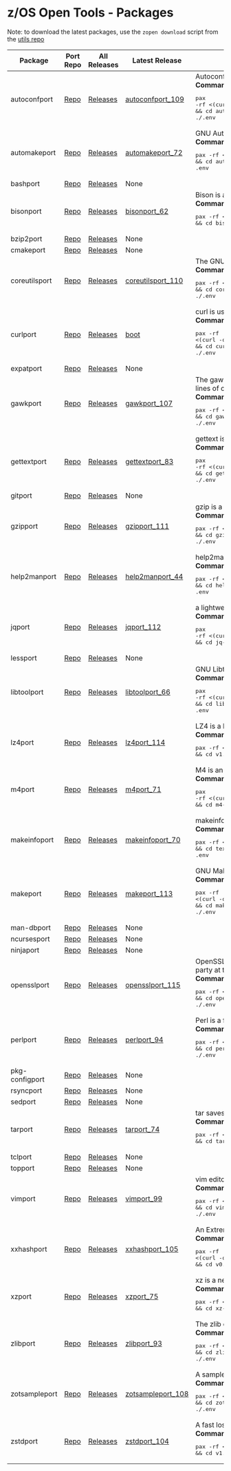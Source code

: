 # z/OS Open Tools - Packages

Note: to download the latest packages, use the `zopen download` script from the [utils repo](https://github.com/ZOSOpenTools/utils)

| Package | Port Repo | All Releases | Latest Release | Description | |
|---|---|---|---|---|---|
|autoconfport| [Repo](https://github.com/ZOSOpenTools/autoconfport)| [Releases](https://github.com/ZOSOpenTools/autoconfport/releases)| [autoconfport_109](https://github.com/ZOSOpenTools/autoconfport/releases/tag/autoconfport_109)| Autoconf is an extensible package of M4 macros that produce shell scripts to automatically configure software source code packages.<br/><b>Command to download and install on z/OS:</b> <pre>pax -rf <(curl -o - -L https://github.com/ZOSOpenTools/autoconfport/releases/download/autoconfport_109/autoconf-2.71.20220906_164434.zos.pax.Z) && cd autoconf-2.71.20220906_164434.zos && . ./.env</pre>
|automakeport| [Repo](https://github.com/ZOSOpenTools/automakeport)| [Releases](https://github.com/ZOSOpenTools/automakeport/releases)| [automakeport_72](https://github.com/ZOSOpenTools/automakeport/releases/tag/automakeport_72)| GNU Automake is a tool for automatically generating Makefile.in files compliant with the GNU Coding Standards.<br/><b>Command to download and install on z/OS:</b> <pre>pax -rf <(curl -o - -L https://github.com/ZOSOpenTools/automakeport/releases/download/automakeport_72/automake-1.16.20220814_235735.zos.pax.Z) && cd automake-1.16.20220814_235735.zos && . .env</pre>
|bashport| [Repo](https://github.com/ZOSOpenTools/bashport)| [Releases](https://github.com/ZOSOpenTools/bashport/releases)| None | |
|bisonport| [Repo](https://github.com/ZOSOpenTools/bisonport)| [Releases](https://github.com/ZOSOpenTools/bisonport/releases)| [bisonport_62](https://github.com/ZOSOpenTools/bisonport/releases/tag/bisonport_62)| Bison is a general-purpose parser generator that converts an annotated context-free grammar into a deterministic LR or generalized LR (GLR) parser.<br/><b>Command to download and install on z/OS:</b> <pre>pax -rf <(curl -o - -L https://github.com/ZOSOpenTools/bisonport/releases/download/bisonport_62/bison-3.8.20220808_175401.zos.pax.Z) && cd bison-3.8.20220808_175401.zos && . .env</pre>
|bzip2port| [Repo](https://github.com/ZOSOpenTools/bzip2port)| [Releases](https://github.com/ZOSOpenTools/bzip2port/releases)| None | |
|cmakeport| [Repo](https://github.com/ZOSOpenTools/cmakeport)| [Releases](https://github.com/ZOSOpenTools/cmakeport/releases)| None | |
|coreutilsport| [Repo](https://github.com/ZOSOpenTools/coreutilsport)| [Releases](https://github.com/ZOSOpenTools/coreutilsport/releases)| [coreutilsport_110](https://github.com/ZOSOpenTools/coreutilsport/releases/tag/coreutilsport_110)| The GNU Core Utilities are the basic file, shell and text manipulation utilities of the GNU operating system.<br/><b>Command to download and install on z/OS:</b> <pre>pax -rf <(curl -o - -L https://github.com/ZOSOpenTools/coreutilsport/releases/download/coreutilsport_110/coreutils-9.1.20220906_164614.zos.pax.Z) && cd coreutils-9.1.20220906_164614.zos && . ./.env</pre>
|curlport| [Repo](https://github.com/ZOSOpenTools/curlport)| [Releases](https://github.com/ZOSOpenTools/curlport/releases)| [boot](https://github.com/ZOSOpenTools/curlport/releases/tag/boot)| curl is used in command lines or scripts to transfer data.<br/><b>Command to download and install on z/OS:</b> <pre>pax -rf <(curl -o - -L https://github.com/ZOSOpenTools/curlport/releases/download/boot/curl.zos.pax.Z) && cd curl-7.83.1.20220819_133837.zos && . ./.env</pre>
|expatport| [Repo](https://github.com/ZOSOpenTools/expatport)| [Releases](https://github.com/ZOSOpenTools/expatport/releases)| None | |
|gawkport| [Repo](https://github.com/ZOSOpenTools/gawkport)| [Releases](https://github.com/ZOSOpenTools/gawkport/releases)| [gawkport_107](https://github.com/ZOSOpenTools/gawkport/releases/tag/gawkport_107)| The gawk utility interprets a special-purpose programming language that makes it possible to handle simple data-reformatting jobs with just a few lines of code.<br/><b>Command to download and install on z/OS:</b> <pre>pax -rf <(curl -o - -L https://github.com/ZOSOpenTools/gawkport/releases/download/gawkport_107/gawk-5.1.1.20220904_235901.zos.pax.Z) && cd gawk-5.1.1.20220904_235901.zos && . ./.env</pre>
|gettextport| [Repo](https://github.com/ZOSOpenTools/gettextport)| [Releases](https://github.com/ZOSOpenTools/gettextport/releases)| [gettextport_83](https://github.com/ZOSOpenTools/gettextport/releases/tag/gettextport_83)| gettext is an internationalization and localization system commonly used for writing multilingual programs on Unix-like computer operating systems.<br/><b>Command to download and install on z/OS:</b> <pre>pax -rf <(curl -o - -L https://github.com/ZOSOpenTools/gettextport/releases/download/gettextport_83/gettext-0.21.20220817_000204.zos.pax.Z) && cd gettext-0.21.20220817_000204.zos && . ./.env</pre>
|gitport| [Repo](https://github.com/ZOSOpenTools/gitport)| [Releases](https://github.com/ZOSOpenTools/gitport/releases)| None | |
|gzipport| [Repo](https://github.com/ZOSOpenTools/gzipport)| [Releases](https://github.com/ZOSOpenTools/gzipport/releases)| [gzipport_111](https://github.com/ZOSOpenTools/gzipport/releases/tag/gzipport_111)| gzip is a file format and a software application used for file compression and decompression.<br/><b>Command to download and install on z/OS:</b> <pre>pax -rf <(curl -o - -L https://github.com/ZOSOpenTools/gzipport/releases/download/gzipport_111/gzip-1.12.20220906_192533.zos.pax.Z) && cd gzip-1.12.20220906_192533.zos && . ./.env</pre>
|help2manport| [Repo](https://github.com/ZOSOpenTools/help2manport)| [Releases](https://github.com/ZOSOpenTools/help2manport/releases)| [help2manport_44](https://github.com/ZOSOpenTools/help2manport/releases/tag/help2manport_44)| help2man is a tool for automatically generating simple manual pages from program output.<br/><b>Command to download and install on z/OS:</b> <pre>pax -rf <(curl -o - -L https://github.com/ZOSOpenTools/help2manport/releases/download/help2manport_44/help2man.master.20220722_115258.zos.pax.Z) && cd help2man.master.20220722_115258.zos && . .env</pre>
|jqport| [Repo](https://github.com/ZOSOpenTools/jqport)| [Releases](https://github.com/ZOSOpenTools/jqport/releases)| [jqport_112](https://github.com/ZOSOpenTools/jqport/releases/tag/jqport_112)| a lightweight and flexible command-line JSON processor.<br/><b>Command to download and install on z/OS:</b> <pre>pax -rf <(curl -o - -L https://github.com/ZOSOpenTools/jqport/releases/download/jqport_112/jq-1.6.20220906_193544.zos.pax.Z) && cd jq-1.6.20220906_193544.zos && . ./.env</pre>
|lessport| [Repo](https://github.com/ZOSOpenTools/lessport)| [Releases](https://github.com/ZOSOpenTools/lessport/releases)| None | |
|libtoolport| [Repo](https://github.com/ZOSOpenTools/libtoolport)| [Releases](https://github.com/ZOSOpenTools/libtoolport/releases)| [libtoolport_66](https://github.com/ZOSOpenTools/libtoolport/releases/tag/libtoolport_66)| GNU Libtool is a generic library support script that hides the complexity of using shared libraries behind a consistent, portable interface.<br/><b>Command to download and install on z/OS:</b> <pre>pax -rf <(curl -o - -L https://github.com/ZOSOpenTools/libtoolport/releases/download/libtoolport_66/libtool-2.4.20220812_202805.zos.pax.Z) && cd libtool-2.4.20220812_202805.zos && . .env</pre>
|lz4port| [Repo](https://github.com/ZOSOpenTools/lz4port)| [Releases](https://github.com/ZOSOpenTools/lz4port/releases)| [lz4port_114](https://github.com/ZOSOpenTools/lz4port/releases/tag/lz4port_114)| LZ4 is a lossless data compression algorithm that is focused on compression and decompression speed.<br/><b>Command to download and install on z/OS:</b> <pre>pax -rf <(curl -o - -L https://github.com/ZOSOpenTools/lz4port/releases/download/lz4port_114/v1.9.3.20220906_195558.zos.pax.Z) && cd v1.9.3.20220906_195558.zos && . ./.env</pre>
|m4port| [Repo](https://github.com/ZOSOpenTools/m4port)| [Releases](https://github.com/ZOSOpenTools/m4port/releases)| [m4port_71](https://github.com/ZOSOpenTools/m4port/releases/tag/m4port_71)| M4 is an implementation of the traditional Unix macro processor.<br/><b>Command to download and install on z/OS:</b> <pre>pax -rf <(curl -o - -L https://github.com/ZOSOpenTools/m4port/releases/download/m4port_71/m4-1.4.19.20220814_222328.zos.pax.Z) && cd m4-1.4.19.20220814_222328.zos && . .env</pre>
|makeinfoport| [Repo](https://github.com/ZOSOpenTools/makeinfoport)| [Releases](https://github.com/ZOSOpenTools/makeinfoport/releases)| [makeinfoport_70](https://github.com/ZOSOpenTools/makeinfoport/releases/tag/makeinfoport_70)| makeinfo is a program that converts a Texinfo file into an Info file, HTML file, or plain text.<br/><b>Command to download and install on z/OS:</b> <pre>pax -rf <(curl -o - -L https://github.com/ZOSOpenTools/makeinfoport/releases/download/makeinfoport_70/texinfo-6.8.20220814_220720.zos.pax.Z) && cd texinfo-6.8.20220814_220720.zos && . .env</pre>
|makeport| [Repo](https://github.com/ZOSOpenTools/makeport)| [Releases](https://github.com/ZOSOpenTools/makeport/releases)| [makeport_113](https://github.com/ZOSOpenTools/makeport/releases/tag/makeport_113)| GNU Make is a tool which controls the generation of executables and other non-source files of a program from program source files.<br/><b>Command to download and install on z/OS:</b> <pre>pax -rf <(curl -o - -L https://github.com/ZOSOpenTools/makeport/releases/download/makeport_113/make-4.3.20220906_194834.zos.pax.Z) && cd make-4.3.20220906_194834.zos && . ./.env</pre>
|man-dbport| [Repo](https://github.com/ZOSOpenTools/man-dbport)| [Releases](https://github.com/ZOSOpenTools/man-dbport/releases)| None | |
|ncursesport| [Repo](https://github.com/ZOSOpenTools/ncursesport)| [Releases](https://github.com/ZOSOpenTools/ncursesport/releases)| None | |
|ninjaport| [Repo](https://github.com/ZOSOpenTools/ninjaport)| [Releases](https://github.com/ZOSOpenTools/ninjaport/releases)| None | |
|opensslport| [Repo](https://github.com/ZOSOpenTools/opensslport)| [Releases](https://github.com/ZOSOpenTools/opensslport/releases)| [opensslport_115](https://github.com/ZOSOpenTools/opensslport/releases/tag/opensslport_115)| OpenSSL is a software library for applications that secure communications over computer networks against eavesdropping or need to identify the party at the other end.<br/><b>Command to download and install on z/OS:</b> <pre>pax -rf <(curl -o - -L https://github.com/ZOSOpenTools/opensslport/releases/download/opensslport_115/openssl-1.1.1o.20220906_195643.zos.pax.Z) && cd openssl-1.1.1o.20220906_195643.zos && . ./.env</pre>
|perlport| [Repo](https://github.com/ZOSOpenTools/perlport)| [Releases](https://github.com/ZOSOpenTools/perlport/releases)| [perlport_94](https://github.com/ZOSOpenTools/perlport/releases/tag/perlport_94)| Perl is a family of two high-level, general-purpose, interpreted, dynamic programming languages.<br/><b>Command to download and install on z/OS:</b> <pre>pax -rf <(curl -o - -L https://github.com/ZOSOpenTools/perlport/releases/download/perlport_94/perl5.blead.20220819_104302.zos.pax.Z) && cd perl5.blead.20220819_104302.zos && . ./.env</pre>
|pkg-configport| [Repo](https://github.com/ZOSOpenTools/pkg-configport)| [Releases](https://github.com/ZOSOpenTools/pkg-configport/releases)| None | |
|rsyncport| [Repo](https://github.com/ZOSOpenTools/rsyncport)| [Releases](https://github.com/ZOSOpenTools/rsyncport/releases)| None | |
|sedport| [Repo](https://github.com/ZOSOpenTools/sedport)| [Releases](https://github.com/ZOSOpenTools/sedport/releases)| None | |
|tarport| [Repo](https://github.com/ZOSOpenTools/tarport)| [Releases](https://github.com/ZOSOpenTools/tarport/releases)| [tarport_74](https://github.com/ZOSOpenTools/tarport/releases/tag/tarport_74)| tar saves many files together into a single tape or disk archive, and can restore individual files from the archive.<br/><b>Command to download and install on z/OS:</b> <pre>pax -rf <(curl -o - -L https://github.com/ZOSOpenTools/tarport/releases/download/tarport_74/tar-1.34.20220815_000924.zos.pax.Z) && cd tar-1.34.20220815_000924.zos && . .env</pre>
|tclport| [Repo](https://github.com/ZOSOpenTools/tclport)| [Releases](https://github.com/ZOSOpenTools/tclport/releases)| None | |
|topport| [Repo](https://github.com/ZOSOpenTools/topport)| [Releases](https://github.com/ZOSOpenTools/topport/releases)| None | |
|vimport| [Repo](https://github.com/ZOSOpenTools/vimport)| [Releases](https://github.com/ZOSOpenTools/vimport/releases)| [vimport_99](https://github.com/ZOSOpenTools/vimport/releases/tag/vimport_99)| vim editor<br/><b>Command to download and install on z/OS:</b> <pre>pax -rf <(curl -o - -L https://github.com/ZOSOpenTools/vimport/releases/download/vimport_99/vim-master.20220901_131000.zos.pax.Z) && cd vim-master.20220901_131000.zos && . ./.env</pre>
|xxhashport| [Repo](https://github.com/ZOSOpenTools/xxhashport)| [Releases](https://github.com/ZOSOpenTools/xxhashport/releases)| [xxhashport_105](https://github.com/ZOSOpenTools/xxhashport/releases/tag/xxhashport_105)| An Extremely fast Hash algorithm, running at RAM speed limits.<br/><b>Command to download and install on z/OS:</b> <pre>pax -rf <(curl -o - -L https://github.com/ZOSOpenTools/xxhashport/releases/download/xxhashport_105/v0.8.1.20220904_235035.zos.pax.Z) && cd v0.8.1.20220904_235035.zos && . ./.env</pre>
|xzport| [Repo](https://github.com/ZOSOpenTools/xzport)| [Releases](https://github.com/ZOSOpenTools/xzport/releases)| [xzport_75](https://github.com/ZOSOpenTools/xzport/releases/tag/xzport_75)| xz is a new general-purpose, command line data compression utility, similar to gzip and bzip2.<br/><b>Command to download and install on z/OS:</b> <pre>pax -rf <(curl -o - -L https://github.com/ZOSOpenTools/xzport/releases/download/xzport_75/xz-5.2.5.20220815_002531.zos.pax.Z) && cd xz-5.2.5.20220815_002531.zos && . .env</pre>
|zlibport| [Repo](https://github.com/ZOSOpenTools/zlibport)| [Releases](https://github.com/ZOSOpenTools/zlibport/releases)| [zlibport_93](https://github.com/ZOSOpenTools/zlibport/releases/tag/zlibport_93)| The zlib command provides access to the compression and check-summing facilities of the Zlib library<br/><b>Command to download and install on z/OS:</b> <pre>pax -rf <(curl -o - -L https://github.com/ZOSOpenTools/zlibport/releases/download/zlibport_93/zlib.master.20220819_102141.zos.pax.Z) && cd zlib.master.20220819_102141.zos && . ./.env</pre>
|zotsampleport| [Repo](https://github.com/ZOSOpenTools/zotsampleport)| [Releases](https://github.com/ZOSOpenTools/zotsampleport/releases)| [zotsampleport_108](https://github.com/ZOSOpenTools/zotsampleport/releases/tag/zotsampleport_108)| A sample z/OS Open Source project<br/><b>Command to download and install on z/OS:</b> <pre>pax -rf <(curl -o - -L https://github.com/ZOSOpenTools/zotsampleport/releases/download/zotsampleport_108/zotsample-1.0.20220906_164219.zos.pax.Z) && cd zotsample-1.0.20220906_164219.zos && . ./.env</pre>
|zstdport| [Repo](https://github.com/ZOSOpenTools/zstdport)| [Releases](https://github.com/ZOSOpenTools/zstdport/releases)| [zstdport_104](https://github.com/ZOSOpenTools/zstdport/releases/tag/zstdport_104)| A fast lossless compression algorithm, targeting real-time compression scenarios at zlib-level<br/><b>Command to download and install on z/OS:</b> <pre>pax -rf <(curl -o - -L https://github.com/ZOSOpenTools/zstdport/releases/download/zstdport_104/v1.5.2.20220904_234703.zos.pax.Z) && cd v1.5.2.20220904_234703.zos && . ./.env</pre>
